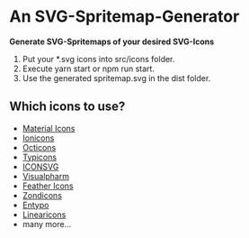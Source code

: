# An SVG-Spritemap-Generator

**Generate SVG-Spritemaps of your desired SVG-Icons**

1. Put your \*.svg icons into src/icons folder.
2. Execute yarn start or npm run start.
3. Use the generated spritemap.svg in the dist folder.

## Which icons to use?

- [Material Icons](https://material.io/tools/icons/?style=baseline)
- [Ionicons](https://ionicons.com/)
- [Octicons](https://octicons.github.com/)
- [Typicons](https://www.s-ings.com/typicons/)
- [ICONSVG](https://iconsvg.xyz/)
- [Visualpharm](https://www.visualpharm.com/)
- [Feather Icons](https://feathericons.com/)
- [Zondicons](http://www.zondicons.com/icons.html)
- [Entypo](http://www.entypo.com/)
- [Linearicons](https://linearicons.com/free)
- many more...
